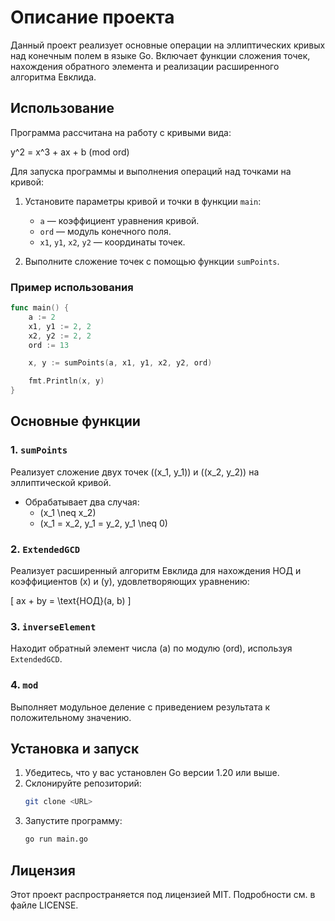 # Описание проекта

Данный проект реализует основные операции на эллиптических кривых над конечным полем в языке Go. Включает функции сложения точек, нахождения обратного элемента и реализации расширенного алгоритма Евклида.

## Использование

Программа рассчитана на работу с кривыми вида:

y^2 = x^3 + ax + b (mod ord)

Для запуска программы и выполнения операций над точками на кривой:

1. Установите параметры кривой и точки в функции `main`:
    - `a` — коэффициент уравнения кривой.
    - `ord` — модуль конечного поля.
    - `x1`, `y1`, `x2`, `y2` — координаты точек.

2. Выполните сложение точек с помощью функции `sumPoints`.

### Пример использования

```go
func main() {
    a := 2
    x1, y1 := 2, 2
    x2, y2 := 2, 2
    ord := 13

    x, y := sumPoints(a, x1, y1, x2, y2, ord)

    fmt.Println(x, y)
}
```

## Основные функции

### 1. `sumPoints`
Реализует сложение двух точек \((x_1, y_1)\) и \((x_2, y_2)\) на эллиптической кривой.

- Обрабатывает два случая:
    - \(x_1 \neq x_2\)
    - \(x_1 = x_2, y_1 = y_2, y_1 \neq 0\)

### 2. `ExtendedGCD`
Реализует расширенный алгоритм Евклида для нахождения НОД и коэффициентов \(x\) и \(y\), удовлетворяющих уравнению:

\[
ax + by = \text{НОД}(a, b)
\]

### 3. `inverseElement`
Находит обратный элемент числа \(a\) по модулю \(ord\), используя `ExtendedGCD`.

### 4. `mod`
Выполняет модульное деление с приведением результата к положительному значению.

## Установка и запуск

1. Убедитесь, что у вас установлен Go версии 1.20 или выше.
2. Склонируйте репозиторий:
   ```bash
   git clone <URL>
   ```
3. Запустите программу:
   ```bash
   go run main.go
   ```

## Лицензия

Этот проект распространяется под лицензией MIT. Подробности см. в файле LICENSE.
